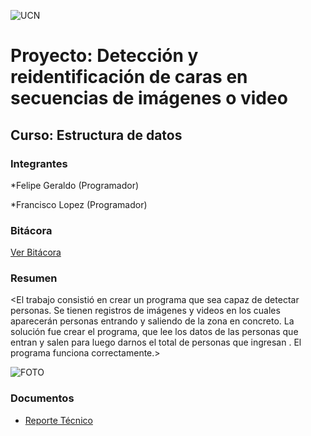 ![UCN](https://i.postimg.cc/KYxJMwds/Isologo-UCN-2018.png)


# Proyecto: Detección y reidentificación de caras en secuencias de imágenes o video
## Curso: Estructura de datos

### Integrantes

*Felipe Geraldo (Programador)

*Francisco Lopez (Programador)

### Bitácora

[Ver Bitácora](docs/BITACORA.md)

### Resumen

<El trabajo consistió en crear un programa que sea capaz de detectar personas. Se tienen registros de imágenes y videos en los cuales aparecerán personas entrando y saliendo de la zona en concreto. La solución fue crear el programa, que lee los datos de  las personas que entran y salen para luego darnos el total de personas que ingresan . El programa funciona correctamente.>

![FOTO](https://i.postimg.cc/gk7C3zDt/foto.jpg)

### Documentos

* [Reporte Técnico](docs/README.md)



